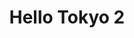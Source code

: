 ---
layout: place
title: "Hello Tokyo 2"
permalink: /louisiana/gonzales/hello-tokyo-2.html
stateAbbr: LA
stateName: Louisiana
cityName: Gonzales
seo:
  name: "Hello Tokyo 2"
  type: Restaurant
  links: https://smorefood.com/order-online/hello-tokyo-2-next-to-leblancs-food-store-gonzales-70737-p1urzrdx?utm_source=gmb&utm_medium=website
description: "Hello Tokyo 2 serves delicious sushi in Gonzales, Louisiana. Try fresh Japanese dishes for a great dining experience. "
place_id: ChIJRSYnIzq3JoYRa6PhMRZojMI
photos:
  - name: >-
      places/ChIJRSYnIzq3JoYRa6PhMRZojMI/photos/AeeoHcJSp-ZNlJ3XpP--scJ_mPlyDej2RBabzoI9ycv0o28g-5LgnsEgHpk46J1N3JbPiQbaKlaDENz6qwe7wcH16jsqfgR0d7qs12UG99FOEPxXUzScmzmXSw2D0WLdX_-irB2l8TU9gWq0BvEvm9OSUiSL1Rzp5gspcI6QHPy7TD53BrPiCsHSH71bc77hyb_d2mJ9JjgaXA6tXLkXetyyJ4sivQpU4qftjZwGBo3st8rQeHhFuvFlhu-2Q_LstFKaVhAbpDctFIip7hOCU2BiAOASs-FiQJSF6mQ8PTr3w3koQA
    widthPx: 700
    heightPx: 420
    authorAttributions:
      - displayName: Hello Tokyo 2
        uri: https://maps.google.com/maps/contrib/115555465087284847046
        photoUri: >-
          https://lh3.googleusercontent.com/a-/ALV-UjX61ll7psd9OABy1hY5Qb1X6hF-Q5xSdU_yxlUM4jBUBBunxF8=s100-p-k-no-mo
    flagContentUri: >-
      https://www.google.com/local/imagery/report/?cb_client=maps_api_places.places_api&image_key=!1e10!2sAF1QipNORDPXTMOIzp5__wjHflZomHVB26aIg4qohkOx&hl=en-US
    googleMapsUri: >-
      https://www.google.com/maps/place//data=!3m4!1e2!3m2!1sAF1QipNORDPXTMOIzp5__wjHflZomHVB26aIg4qohkOx!2e10!4m2!3m1!1s0x8626b73a23272645:0xc28c681631e1a36b
  - name: >-
      places/ChIJRSYnIzq3JoYRa6PhMRZojMI/photos/AeeoHcJroTfJ7wP62W_BC1N8lGAyOOtMOZ71YGLn8uWfsyt_3kYnGgswhkYpYTG0rJQb3RkctCA-oOxOdSziUrD7mwvlYW9xKKtVuEO3K1IQUmNK74X5dUys-9u_cCyn9x2woAcPuwEZlrXC5-QG5JYoPryZ3_RVx2yzLeKBmlNUzrv1z_FUALhMW-T9vaNxZRU4FhNFkQxoX_o5oqEL8BrXMgIOqTDgwNlqWjuWrfgTgFgE9AYR_9ccxmr3UvPqCp89Tf3okkBFsAcsLCnKZk8Q1Xda6PaQymmtZGhUMhhdIO9awrlIVXpTfevj94EmuFx1SZefVn_RqIpHs8CXl_5CXNKryE7x-E83PgGqZaAfof1xacU91W5zt585KCexyXMMJdY9fkiHqTBbRf10iZvuLbb-BxdMSRDGLD7fr--3BwLbCg
    widthPx: 4032
    heightPx: 3024
    authorAttributions:
      - displayName: Debbie B
        uri: https://maps.google.com/maps/contrib/101763554949452729705
        photoUri: >-
          https://lh3.googleusercontent.com/a-/ALV-UjXmbwMKTexS_wPK4uG96hkcr97e-LKk2WyD3yLgSG_KSPEKW65E=s100-p-k-no-mo
    flagContentUri: >-
      https://www.google.com/local/imagery/report/?cb_client=maps_api_places.places_api&image_key=!1e10!2sCIHM0ogKEICAgID-3KSIQw&hl=en-US
    googleMapsUri: >-
      https://www.google.com/maps/place//data=!3m4!1e2!3m2!1sCIHM0ogKEICAgID-3KSIQw!2e10!4m2!3m1!1s0x8626b73a23272645:0xc28c681631e1a36b
  - name: >-
      places/ChIJRSYnIzq3JoYRa6PhMRZojMI/photos/AeeoHcJ-5Zpd-6qAcE0ylZPmfqVdrHF9ENp8SbGOQdWdexwqH7ITLOohnjfky-g4LRBhwdRJgYP6G_Kb8_PzFhGfRjAYn7hMqVH6M1eT3acSkNMLzODb3g9mhdjRA4-PkQhg9fayFxawjCX0GBFFISBb4NIdaYTR_SYI3Gtsr12VibIWzQLoDsw1ziFtBXnCSLPQQLr2Qcsjf9vNQhLK12V48zzaTuMTYT4MbbKXvMMuuZyqByd3cyEwg7Vsy6Td0ydjy2EWuakPZleKxq02lYJjsQIoETRUIyPqKNLbYSriOHcSFr-D5P_Jp_sbXe91n_e9N0ToRnK7GhwdurR5YLNzFdjRUT-_cuJvQkDP2gfkTQ4XU39OmfwTWvQuMdeWv_e2UIk9SxaPZR4JtsFxybTDofJZeMLAHx4Nz6S8evmSaUb8Xw
    widthPx: 4800
    heightPx: 3599
    authorAttributions:
      - displayName: Debbie B
        uri: https://maps.google.com/maps/contrib/101763554949452729705
        photoUri: >-
          https://lh3.googleusercontent.com/a-/ALV-UjXmbwMKTexS_wPK4uG96hkcr97e-LKk2WyD3yLgSG_KSPEKW65E=s100-p-k-no-mo
    flagContentUri: >-
      https://www.google.com/local/imagery/report/?cb_client=maps_api_places.places_api&image_key=!1e10!2sCIHM0ogKEICAgIDR7c2SXA&hl=en-US
    googleMapsUri: >-
      https://www.google.com/maps/place//data=!3m4!1e2!3m2!1sCIHM0ogKEICAgIDR7c2SXA!2e10!4m2!3m1!1s0x8626b73a23272645:0xc28c681631e1a36b
  - name: >-
      places/ChIJRSYnIzq3JoYRa6PhMRZojMI/photos/AeeoHcJeeuTMSZ3Nq7HTXW6qTgxGf_g_bjKkTEIJCrbeSLqtp1I_WtWHKX_S2JahuxS0BLt93_-kljFCQL5GxhGZNRPyhQAbC9gxeRmS6M7zhcRcB2-swaNIUY4RwFs2S85ziTIU-Y_2kjN6DxDd0aHwpMbaYb_0gH66ADJ7EPVTPfz6_p2FvMo9bPEtjbrVpXVEetg3UIlitTZsaxRWVvd-gtKyNOjdDRtPx-flDBb4mfYQdbaVD32JG-6b1zGd_Fsz093bm3izmp4p8GEfgpNPYti6la8hgHi3-GfUBTR-8ouWjJsHArt4CHSiAAFsblOkC99t8y3BusllIZ2AsuNKOl2BLvTbOjZGsYNXb-el2w8SKU_-RMDbKoZo_M3E54vM37yHvN_RbSjaSJoIgGbfkhA3R-d7qtsE2vdvNZUVFZzG0cw
    widthPx: 3024
    heightPx: 4032
    authorAttributions:
      - displayName: Debbie B
        uri: https://maps.google.com/maps/contrib/101763554949452729705
        photoUri: >-
          https://lh3.googleusercontent.com/a-/ALV-UjXmbwMKTexS_wPK4uG96hkcr97e-LKk2WyD3yLgSG_KSPEKW65E=s100-p-k-no-mo
    flagContentUri: >-
      https://www.google.com/local/imagery/report/?cb_client=maps_api_places.places_api&image_key=!1e10!2sCIHM0ogKEICAgID-3KSIowE&hl=en-US
    googleMapsUri: >-
      https://www.google.com/maps/place//data=!3m4!1e2!3m2!1sCIHM0ogKEICAgID-3KSIowE!2e10!4m2!3m1!1s0x8626b73a23272645:0xc28c681631e1a36b
  - name: >-
      places/ChIJRSYnIzq3JoYRa6PhMRZojMI/photos/AeeoHcJqkBu0mB_vwQFLvxNeZ7YoGfjC8HX_HWGbBDuXqwMSJRBACrhN8BBLD7Ueto_TqRJ-NWYZbhIWh-3PHUxgH4FivmALaEKbYMGg8EpcIwx774zkG8BkZ-VytPDKdBzwsNjjOGXRa6zbokwADDqHk-gYCCvlDXZhmOAm2kIcHTiAvzrvwH0hxNdFo0q5jSpilj8je7alwqta213MtF8d4I5k7Ck4mEzRzwfBkeSbIBabm73TQrjGoCRZM7KzdY9vDlYMvqVyRkTIm5cupqqRfGHNzEGBJ-N_K8rIl763V9lm8G6uzjQWEz0o3fb-5IP6LCFLj4lFa6gWQbws3zmy2BbPfUavMtLDnfDbeBvTMUQJScMs-ybWZSDxS-TCK1KOxtoZjtsE_hlJR1FMpdMFxewtCmaKLXTezGK_WwAyJUKKvw
    widthPx: 3024
    heightPx: 4032
    authorAttributions:
      - displayName: Kelley Elkins
        uri: https://maps.google.com/maps/contrib/110568490161155219063
        photoUri: >-
          https://lh3.googleusercontent.com/a-/ALV-UjWwM01ApDkcBFwgrBI3MlHweTBelmN9jSs7b5htfuZzcu3H26Ck9g=s100-p-k-no-mo
    flagContentUri: >-
      https://www.google.com/local/imagery/report/?cb_client=maps_api_places.places_api&image_key=!1e10!2sCIHM0ogKEICAgICKiJDWJw&hl=en-US
    googleMapsUri: >-
      https://www.google.com/maps/place//data=!3m4!1e2!3m2!1sCIHM0ogKEICAgICKiJDWJw!2e10!4m2!3m1!1s0x8626b73a23272645:0xc28c681631e1a36b
  - name: >-
      places/ChIJRSYnIzq3JoYRa6PhMRZojMI/photos/AeeoHcIxWfs8YdHrQXZpCLn307iRTybmwHdZX-r5zYcYveGm_MSb1Ld1grdMTXCPy-XtJH3TMBhgI2Vdp6S2bHa2VlTmUsao0E7cTQjP5dPQUssPRD155ArCvmIo6psiCV19FuZ2n6tuQSbTHcuUmsgOo3RBF4GQ6GcncVfIyud1F90z_TBcS5UarrMDZLe6b6CcR-LOfV3dy5jgi22JV4DwT5I0BmGXd85daTZw74ENQttsmfmUkvoNXh7FscMQBFB0Jdde_Q3OjJLLArzor4C1aE2VTcLWA4DY8kdeJd6F1NeKw6MD1nTT8N-3flQAVGJZMxUjiOdZknPMcCTroLyzWpO8gedj25wkUhcms2eXoFu6IAb_REAa_DzFcnhqr2VKTLUrQLADv8Z_0cPl_uTPnCOMskz07utwudAbtBjPGGqxz09E
    widthPx: 3000
    heightPx: 4000
    authorAttributions:
      - displayName: Alicia Lo
        uri: https://maps.google.com/maps/contrib/103628786892717755718
        photoUri: >-
          https://lh3.googleusercontent.com/a/ACg8ocL96J9H5w2xb64MHXi5CDQw5aO7RnSmPd337N_sSjAPpAeOIw=s100-p-k-no-mo
    flagContentUri: >-
      https://www.google.com/local/imagery/report/?cb_client=maps_api_places.places_api&image_key=!1e10!2sCIHM0ogKEICAgID2m-Lz8wE&hl=en-US
    googleMapsUri: >-
      https://www.google.com/maps/place//data=!3m4!1e2!3m2!1sCIHM0ogKEICAgID2m-Lz8wE!2e10!4m2!3m1!1s0x8626b73a23272645:0xc28c681631e1a36b
  - name: >-
      places/ChIJRSYnIzq3JoYRa6PhMRZojMI/photos/AeeoHcJhrs1QLEokAobvdRmCx8hUQvli5M37BmVQeFjLpRoT0Aj0fVic3RwqsN4CGlURpeXMcziyBghkxKhxIQzMb3o_eJARazIfxgHUmoF6ouZFfg_lyee-WkjI49eaZ4qy-uWPay57zi41yAsZ9prczXC9tY6u4GW3u1bz3c7O7ZVejeQl5lZn_12ocbpi3yGYJNr1UnBBIDk2MujW5xx6lkuHyk7HuEWMTznf46iJgJwwBVUrB3qwydiTIR6jAUlD5e2YGuUoimzRS0sRdPAAE9TY2k_iS0YFUE_2pd0uJ9j1SpUsUklZa6BS3--uyjWqHbJXO4Qn2KoyhtkD1XiwK2RVe7CYD82HL47Oon7-txoo7om_nm0HQuKnd2BN5XxdRCWpUVzwhbZ9L5HaFm-oBDAKdsP-9jvQFNd515AvV5HVslQ
    widthPx: 4160
    heightPx: 3120
    authorAttributions:
      - displayName: Denise Brown
        uri: https://maps.google.com/maps/contrib/103765206796022959827
        photoUri: >-
          https://lh3.googleusercontent.com/a-/ALV-UjWIoAw1wO3_WPk5ExVur2MzkATudjLn4bpo3_R8y3BenrGJ0Zr_mA=s100-p-k-no-mo
    flagContentUri: >-
      https://www.google.com/local/imagery/report/?cb_client=maps_api_places.places_api&image_key=!1e10!2sCIHM0ogKEICAgIDmv-HomwE&hl=en-US
    googleMapsUri: >-
      https://www.google.com/maps/place//data=!3m4!1e2!3m2!1sCIHM0ogKEICAgIDmv-HomwE!2e10!4m2!3m1!1s0x8626b73a23272645:0xc28c681631e1a36b
  - name: >-
      places/ChIJRSYnIzq3JoYRa6PhMRZojMI/photos/AeeoHcLfmk2iC4AMIFN6msZbNExj4bE9nXF1NVT9pGgVaL_RQe7DLMJMX0wceZZH2TFq2XtGwnV-Ip_XYdcgI1gDswmHIl-17tVEk_VO8b3RaOAWZfRQMuxPhVskdrOIdMfl4qBiNZo7LYMsexqX3EOAd69U6RPm63z4vuYMny5RQElzLUAzc80-XIVFqRx7IcIB9QbFVYKNoEPfi-VW4AWTmfN53xSX_jV8ZnfsxSdOrLvDKY9_-THy4nVMiBVIEI1D5GqOMgpp90OsI3tOiTUGB4rfzeqC_CO_RXHoBTRkD_KUGjwlEQ_OJvTqXZR6-gnuZNlui3YUG98h5WQ-gwPQxCi2wxKLVn5v0JrwZ7nSdW-NFfPKCuRRnxcEo6aNn73r5CGB-rPz1rHV7CpBlruYQo2aex7Wavf43aAWa48Wo4UAfYni
    widthPx: 1920
    heightPx: 1080
    authorAttributions:
      - displayName: Payden Moore
        uri: https://maps.google.com/maps/contrib/100682678068969076326
        photoUri: >-
          https://lh3.googleusercontent.com/a-/ALV-UjVhfOqKe93liHk1sWmsNIiECYoje1qpEBz6hzlMbirKUgXmncqnhw=s100-p-k-no-mo
    flagContentUri: >-
      https://www.google.com/local/imagery/report/?cb_client=maps_api_places.places_api&image_key=!1e10!2sCIHM0ogKEICAgICe46q-hQE&hl=en-US
    googleMapsUri: >-
      https://www.google.com/maps/place//data=!3m4!1e2!3m2!1sCIHM0ogKEICAgICe46q-hQE!2e10!4m2!3m1!1s0x8626b73a23272645:0xc28c681631e1a36b
  - name: >-
      places/ChIJRSYnIzq3JoYRa6PhMRZojMI/photos/AeeoHcKiMZ1Wyv8gjZkAi1tleMNY6ZdSQKyiQ2ZT28fRIVqEp2kvRrdBbhhuKzTZ0IN1cXBquAEXykzcU6Dkffe5aJRr6tRqHcpFYsSOIDGLB75-DoZkVsq97OQ3nzBKNe9IhQH5P0M4CfEAtKGtCjmI9WSMdCbtgIuRrWXP8hUxcq1T2QedVCIDjhg4GGkysNCUPZkiNT7dlckUfMBaUnpyaEFJcBIRqw__X-cor2lH9-f-X57Vr8V0VUeUMtvSmcCiZ2Ry6or4K2zwFUJZNu60rhh1P43f209HsvvZoBznxvri9PCcU1OoITtpL-RjamlFSYGrQovgS3BAlbzRQXcDQiE3xa7swkfo1PD8Cj-kJJuLtpAX5ioHptPdwKqVnOQ4Rhvdqk8DOf6oEiz_hzMLd1q375MOWfiiOdIq4dd1tPH51sU
    widthPx: 4032
    heightPx: 3024
    authorAttributions:
      - displayName: Darlene Hebert
        uri: https://maps.google.com/maps/contrib/107958693077737974790
        photoUri: >-
          https://lh3.googleusercontent.com/a-/ALV-UjVJ_WotYljukH4XIHnqf0Hd3-XgFpNc0TnYmzUxCHYQ8x2AvODu=s100-p-k-no-mo
    flagContentUri: >-
      https://www.google.com/local/imagery/report/?cb_client=maps_api_places.places_api&image_key=!1e10!2sCIHM0ogKEICAgID62ZCy5wE&hl=en-US
    googleMapsUri: >-
      https://www.google.com/maps/place//data=!3m4!1e2!3m2!1sCIHM0ogKEICAgID62ZCy5wE!2e10!4m2!3m1!1s0x8626b73a23272645:0xc28c681631e1a36b
  - name: >-
      places/ChIJRSYnIzq3JoYRa6PhMRZojMI/photos/AeeoHcLQP2BorklajMfIH-MNDSiGPYGWDSqoPQQiMX82rWu5zOnS17DLjaPMyTygt1KjOrhs_eF_03VQYdEHbWecqtSqma_zrDnCprCA-iGe_2SJYd9pMBEviaWCJ4WFf7RZSx4vQa-vQdo6ewE7euWrS3vV_SXTuk4Kr6cGnqQSB-RDsshbBbkXaoFUDmxKTuTJ_4qDLLg0Vf8HQ8GQ2aJTUO7hNj7xfYzrtjZdXjLK3USx3A-7GV-jphE3jwS30a3LQqrXm4eefrY9lxu06-dAoMFqJEQ-Pf_kmplMBsl69J2gY-Nxvcb6yo0Pdd6JSxaAJeaGN8lMQGcnOTCBRFDOmTLD9zX0qvi7FPErOBi3txHrMae5l2swe1EhZexNz3hV7wtOmbHCYLPaYIvC8816ouWc9mcwnkH4nd-GairUFTiaDw
    widthPx: 3024
    heightPx: 4032
    authorAttributions:
      - displayName: Debbie B
        uri: https://maps.google.com/maps/contrib/101763554949452729705
        photoUri: >-
          https://lh3.googleusercontent.com/a-/ALV-UjXmbwMKTexS_wPK4uG96hkcr97e-LKk2WyD3yLgSG_KSPEKW65E=s100-p-k-no-mo
    flagContentUri: >-
      https://www.google.com/local/imagery/report/?cb_client=maps_api_places.places_api&image_key=!1e10!2sCIHM0ogKEICAgICmt7WuTg&hl=en-US
    googleMapsUri: >-
      https://www.google.com/maps/place//data=!3m4!1e2!3m2!1sCIHM0ogKEICAgICmt7WuTg!2e10!4m2!3m1!1s0x8626b73a23272645:0xc28c681631e1a36b
address: '14639 Airline Hwy #101, Gonzales, LA 70737, USA'
street: '14639 Airline Hwy #101'
city: Gonzales
state: LA
zip: '70737'
country: USA
neighborhood: null
latitude: '30.282998'
longitude: '-90.955899'
accessibility_options:
  wheelchairAccessibleParking: true
  wheelchairAccessibleEntrance: true
  wheelchairAccessibleRestroom: true
  wheelchairAccessibleSeating: true
business_status: OPERATIONAL
name: Hello Tokyo 2
google_maps_links:
  directionsUri: >-
    https://www.google.com/maps/dir//''/data=!4m7!4m6!1m1!4e2!1m2!1m1!1s0x8626b73a23272645:0xc28c681631e1a36b!3e0
  placeUri: https://maps.google.com/?cid=14018694184632951659
  writeAReviewUri: >-
    https://www.google.com/maps/place//data=!4m3!3m2!1s0x8626b73a23272645:0xc28c681631e1a36b!12e1
  reviewsUri: >-
    https://www.google.com/maps/place//data=!4m4!3m3!1s0x8626b73a23272645:0xc28c681631e1a36b!9m1!1b1
  photosUri: >-
    https://www.google.com/maps/place//data=!4m3!3m2!1s0x8626b73a23272645:0xc28c681631e1a36b!10e5
primary_type: Japanese Restaurant
opening_hours:
  regular: null
  current: null
secondary_opening_hours:
  regular:
    weekdayDescriptions: null
    type: null
  current:
    weekdayDescriptions: null
    type: null
phone: (225) 402-4102
price_level: PRICE_LEVEL_MODERATE
price_range: null
rating: '3.9'
rating_count: 45
website: >-
  https://smorefood.com/order-online/hello-tokyo-2-next-to-leblancs-food-store-gonzales-70737-p1urzrdx?utm_source=gmb&utm_medium=website
reviews: null
parking_options: null
payment_options: null
allow_dogs: null
curbside_pickup: null
delivery: null
dine_in: null
good_for_children: null
good_for_groups: null
good_for_sports: null
live_music: null
menu_for_children: null
outdoor_seating: null
reservable: null
restroom: null
serves_beer: null
serves_breakfast: null
serves_brunch: null
serves_cocktails: null
serves_coffee: null
serves_dinner: null
serves_dessert: null
serves_lunch: null
serves_vegetarian_food: null
serves_wine: null
takeout: null
summary: null

---